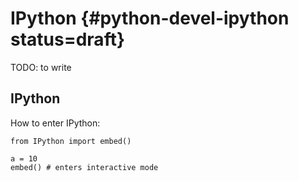 # IPython {#python-devel-ipython status=draft}

TODO: to write



## IPython

How to enter IPython:

    from IPython import embed()

    a = 10
    embed() # enters interactive mode
